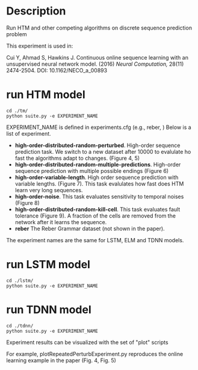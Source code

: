 # Description

Run HTM and other competing algorithms on discrete sequence prediction problem

This experiment is used in:
 
Cui Y, Ahmad S, Hawkins J. Continuous online sequence learning with an unsupervised neural network model. (2016) *Neural Computation,* 28(11) 2474-2504.  DOI: 10.1162/NECO_a_00893


# run HTM model
	cd ./tm/ 
	python suite.py -e EXPERIMENT_NAME
	
EXPERIMENT_NAME is defined in experiments.cfg (e.g., reber, )
Below is a list of experiment.

* **high-order-distributed-random-perturbed**. High-order sequence prediction task. We switch to a new dataset after 10000 to evalulate ho fast the algorithms adapt to changes. (Figure 4, 5)
* **high-order-distributed-random-multiple-predictions**. High-order sequence prediction with multiple possible endings (Figure 6)
* **high-order-variable-length**. High order sequence prediction with variable lengths. (Figure 7). This task evalulates how fast does HTM learn very long sequences.
* **high-order-noise**. This task evaluates sensitivity to temporal noises (Figure 8)
* **high-order-distributed-random-kill-cell**. This task evaluates fault tolerance (Figure 9). A fraction of the cells are removed from the network after it learns the sequence. 
* **reber** The Reber Grammar dataset (not shown in the paper). 

The experiment names are the same for LSTM, ELM and TDNN models.

# run LSTM model
	cd ./lstm/ 
	python suite.py -e EXPERIMENT_NAME

# run TDNN model
	cd ./tdnn/ 
	python suite.py -e EXPERIMENT_NAME

Experiment results can be visualized with the set of "plot" scripts

For example, plotRepeatedPerturbExperiment.py reproduces the online learning example
in the paper (Fig. 4, Fig. 5)